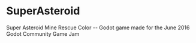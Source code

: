 # SuperAsteroid
Super Asteroid Mine Rescue Color -- Godot game made for the June 2016 Godot Community Game Jam
